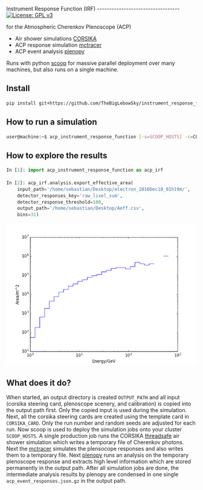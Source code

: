Instrument Response Function (IRF)
----------------------------------[![License: GPL v3](https://img.shields.io/badge/License-GPL%20v3-blue.svg)](https://www.gnu.org/licenses/gpl-3.0)

for the Atmospheric Cherenkov Plenoscope (ACP)

- Air shower simulations [CORSIKA](https://github.com/TheBigLebowSky/custom_corsika)
- ACP response simulation [mctracer](https://github.com/TheBigLebowSky/mctracer)
- ACP event analysis [plenopy](https://github.com/TheBigLebowSky/plenopy)

Runs with python [scoop](https://github.com/soravux/scoop) for massive parallel deployment over many machines, but also runs on a single machine.

## Install
```bash
pip install git+https://github.com/TheBigLebowSky/instrument_response_function
```

## How to run a simulation
```bash
user@machine:~$ acp_instrument_response_function [-s=SCOOP_HOSTS] -c=CORSIKA_CARD -o=OUTPUT -n=NUMBER_RUNS -a=ACP_DETECTOR -p=MCT_CONFIG -m=MCT_PROPAGATOR
```

## How to explore the results
```python
In [1]: import acp_instrument_response_function as acp_irf

In [2]: acp_irf.analysis.export_effective_area(
	input_path='/home/sebastian/Desktop/electron_2016Dec10_01h19m/', 
	detector_responses_key='raw_lixel_sum', 
	detector_response_threshold=100, 
	output_path='/home/sebastian/Desktop/Aeff.csv', 
	bins=31)
```

![img](example/example_effective_area_50mACP_electron_above_100pe.png)

## What does it do?
When started, an output directory is created ```OUTPUT_PATH``` and all input (corsika steering card, plenoscope scenery, and calibration) is copied into the output path first. Only the copied input is used during the simulation. Next, all the corsika steering cards are created using the template card in ```CORSIKA_CARD```. Only the run number and random seeds are adjusted for each run. Now scoop is used to deploy the simulation jobs onto your cluster ```SCOOP_HOSTS```. A single production job runs the CORSIKA [threadsafe](https://github.com/fact-project/corsika_wrapper) air shower simulation which writes a temporary file of Cherenkov photons. Next the [mctracer](https://github.com/TheBigLebowSky/mctracer) simulates the plensocope responses and also writes them to a temporary file. Next [plenopy](https://github.com/TheBigLebowSky/plenopy) runs an analysis on the temporary plenoscope response and extracts high level information which are stored permanently in the output path. After all simulation jobs are done, the intermediate analysis results by plenopy are condensed in one single ```acp_event_responses.json.gz``` in the output path.
